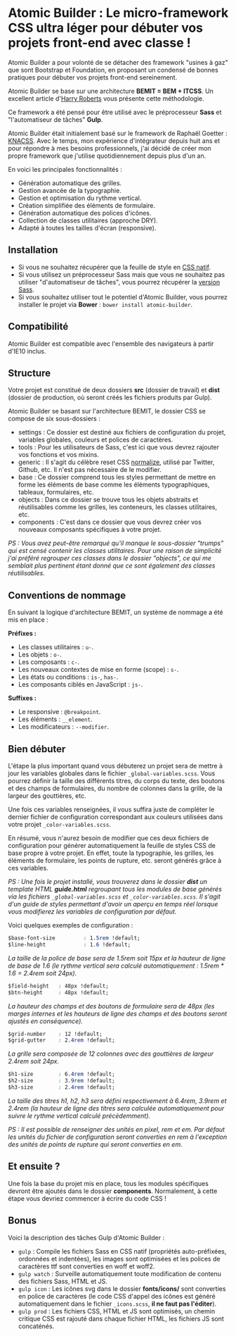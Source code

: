 # Atomic Builder : Le micro-framework CSS ultra léger pour débuter vos projets front-end avec classe !

Atomic Builder a pour volonté de se détacher des framework "usines à gaz" que sont Bootstrap et Foundation, en proposant un condensé de bonnes pratiques pour débuter vos projets front-end sereinement.

Atomic Builder se base sur une architecture **BEMIT = BEM + ITCSS**. Un excellent article d'[Harry Roberts](http://csswizardry.com/2015/08/bemit-taking-the-bem-naming-convention-a-step-further/) vous présente cette méthodologie.

Ce framework a été pensé pour être utilisé avec le préprocesseur **Sass** et "l'automatiseur de tâches" **Gulp**.

Atomic Builder était initialement basé sur le framework de Raphaël Goetter : [KNACSS](http://knacss.com/).
Avec le temps, mon expérience d'intégrateur depuis huit ans et pour répondre à mes besoins professionnels, j'ai décidé de créer mon propre framework que j'utilise quotidiennement depuis plus d'un an.

En voici les principales fonctionnalités :

- Génération automatique des grilles.
- Gestion avancée de la typographie.
- Gestion et optimisation du rythme vertical.
- Création simplifiée des éléments de formulaire.
- Génération automatique des polices d'icônes.
- Collection de classes utilitaires (approche DRY).
- Adapté à toutes les tailles d'écran (responsive).

## Installation

- Si vous ne souhaitez récupérer que la feuille de style en [CSS natif](https://raw.githubusercontent.com/jonathanlevaillant/atomic-builder/master/dist/css/styles.css).
- Si vous utilisez un préprocesseur Sass mais que vous ne souhaitez pas utiliser "d'automatiseur de tâches", vous pourrez récupérer la [version Sass](https://github.com/jonathanlevaillant/atomic-builder/tree/master/src/css).
- Si vous souhaitez utiliser tout le potentiel d'Atomic Builder, vous pourrez installer le projet via **Bower** : `bower install atomic-builder`.

## Compatibilité

Atomic Builder est compatible avec l'ensemble des navigateurs à partir d'IE10 inclus.

## Structure

Votre projet est constitué de deux dossiers **src** (dossier de travail) et **dist** (dossier de production, où seront créés les fichiers produits par Gulp).

Atomic Builder se basant sur l'architecture BEMIT, le dossier CSS se compose de six sous-dossiers :

- settings : Ce dossier est destiné aux fichiers de configuration du projet, variables globales, couleurs et polices de caractères.
- tools : Pour les utilisateurs de Sass, c'est ici que vous devrez rajouter vos fonctions et vos mixins.
- generic : Il s'agit du célèbre reset CSS [normalize](http://necolas.github.io/normalize.css/), utilisé par Twitter, Github, etc. Il n'est pas nécessaire de le modifier.
- base : Ce dossier comprend tous les styles permettant de mettre en forme les éléments de base comme les éléments typographiques, tableaux, formulaires, etc.
- objects : Dans ce dossier se trouve tous les objets abstraits et réutilisables comme les grilles, les conteneurs, les classes utilitaires, etc.
- components : C'est dans ce dossier que vous devrez créer vos nouveaux composants spécifiques à votre projet.

*PS : Vous avez peut-être remarqué qu'il manque le sous-dossier "trumps" qui est censé contenir les classes utilitaires. Pour une raison de simplicité j'ai préféré regrouper ces classes dans le dossier "objects", ce qui me semblait plus pertinent étant donné que ce sont également des classes réutilisables.*

## Conventions de nommage

En suivant la logique d'architecture BEMIT, un système de nommage a été mis en place :

**Préfixes :**

- Les classes utilitaires : `u-`.
- Les objets : `o-`.
- Les composants : `c-`.
- Les nouveaux contextes de mise en forme (scope) : `s-`.
- Les états ou conditions : `is-`, `has-`.
- Les composants ciblés en JavaScript : `js-`.

**Suffixes :**

- Le responsive : `@breakpoint`.
- Les éléments : `__element`.
- Les modificateurs : `--modifier`.

## Bien débuter

L'étape la plus important quand vous débuterez un projet sera de mettre à jour les variables globales dans le fichier `_global-variables.scss`. Vous pourrez définir la taille des différents titres, du corps du texte, des boutons et des champs de formulaires, du nombre de colonnes dans la grille, de la largeur des gouttières, etc.

Une fois ces variables renseignées, il vous suffira juste de compléter le dernier fichier de configuration correspondant aux couleurs utilisées dans votre projet `_color-variables.scss`.

En résumé, vous n'aurez besoin de modifier que ces deux fichiers de configuration pour générer automatiquement la feuille de styles CSS de base propre à votre projet.
En effet, toute la typographie, les grilles, les éléments de formulaire, les points de rupture, etc. seront générés grâce à ces variables.

*PS : Une fois le projet installé, vous trouverez dans le dossier **dist** un template HTML **guide.html** regroupant tous les modules de base générés via les fichiers `_global-variables.scss` et `_color-variables.scss`. Il s'agit d'un guide de styles permettant d'avoir un aperçu en temps réel lorsque vous modifierez les variables de configuration par défaut.*

Voici quelques exemples de configuration :

```css
$base-font-size         : 1.5rem !default;
$line-height            : 1.6 !default;
```

*La taille de la police de base sera de 1.5rem soit 15px et la hauteur de ligne de base de 1.6 (le rythme vertical sera calculé automatiquement : 1.5rem * 1.6 = 2.4rem soit 24px).*

```css
$field-height   : 48px !default;
$btn-height     : 48px !default;
```

*La hauteur des champs et des boutons de formulaire sera de 48px (les marges internes et les hauteurs de ligne des champs et des boutons seront ajustés en conséquence).*

```css
$grid-number    : 12 !default;
$grid-gutter    : 2.4rem !default;
```

*La grille sera composée de 12 colonnes avec des gouttières de largeur 2.4rem soit 24px.*

```css
$h1-size        : 6.4rem !default;
$h2-size        : 3.9rem !default;
$h3-size        : 2.4rem !default;
```

*La taille des titres h1, h2, h3 sera défini respectivement à 6.4rem, 3.9rem et 2.4rem (la hauteur de ligne des titres sera calculée automatiquement pour suivre le rythme vertical calculé précédemment).*

*PS : Il est possible de renseigner des unités en pixel, rem et em. Par défaut les unités du fichier de configuration seront converties en rem à l'exception des unités de points de rupture qui seront converties en em.*

## Et ensuite ?

Une fois la base du projet mis en place, tous les modules spécifiques devront être ajoutés dans le dossier **components**.
Normalement, à cette étape vous devriez commencer à écrire du code CSS !

## Bonus

Voici la description des tâches Gulp d'Atomic Builder :

- `gulp` : Compile les fichiers Sass en CSS natif (propriétés auto-préfixées, ordonnées et indentées), les images sont optimisées et les polices de caractères ttf sont converties en woff et woff2.
- `gulp watch` : Surveille automatiquement toute modification de contenu des fichiers Sass, HTML et JS.
- `gulp icon` : Les icônes svg dans le dossier **fonts/icons/** sont converties en police de caractères (le code CSS d'appel des icônes est généré automatiquement dans le fichier `_icons.scss`, **il ne faut pas l'éditer**).
- `gulp prod` : Les fichiers CSS, HTML et JS sont optimisés, un chemin critique CSS est rajouté dans chaque fichier HTML, les fichiers JS sont concaténés.